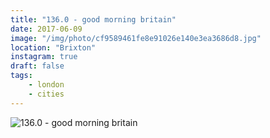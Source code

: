 ```yaml
---
title: "136.0 - good morning britain"
date: 2017-06-09
image: "/img/photo/cf9589461fe8e91026e140e3ea3686d8.jpg"
location: "Brixton"
instagram: true
draft: false
tags:
    - london
    - cities
---
```


![136.0 - good morning britain](/img/photo/cf9589461fe8e91026e140e3ea3686d8.jpg)
